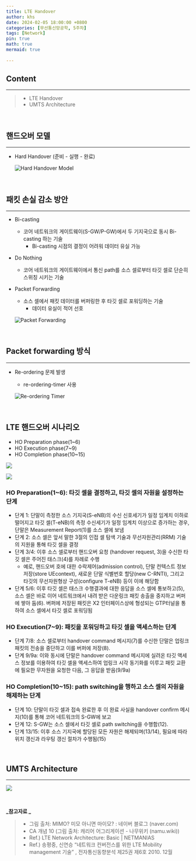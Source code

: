 ```yaml
---
title: LTE Handover
author: khs
date: 2024-02-05 18:00:00 +0800
categories: [무선통신망공학, 5주차]
tags: [Network]
pin: true
math: true
mermaid: true
 
---
```


## Content
<hr>

> - LTE Handover
> - UMTS Architecture

<br>

## **핸드오버 모델**
<hr>

  * Hard Handover (준비 - 실행 - 완료)

    ![Hard Handover Model](https://velog.velcdn.com/images/keviness0720/post/cf8f5d38-6adb-4d73-9b68-5f51ca5cef05/image.png)

<br>

## **패킷 손실 감소 방안**

<hr>

  * Bi-casting
    - 코어 네트워크의 게이트웨이(S-GW/P-GW)에서 두 기지국으로 동시 Bi-casting 하는 기술
      - Bi-casting 시점의 결정이 어려워 데이터 유실 가능
  * Do Nothing
    - 코어 네트워크의 게이트웨이에서 통신 path를 소스 셀로부터 타깃 셀로 단순히 스위칭 시키는 기술
  * Packet Forwarding
    - 소스 셀에서 패킷 데이터를 버퍼링한 후 타깃 셀로 포워딩하는 기술
      - 데이터 유실이 적어 선호

    ![Packet Forwarding](https://velog.velcdn.com/images/keviness0720/post/e92df3b6-07bd-488c-a845-40a152632849/image.png)

<br>

## **Packet forwarding 방식**
<hr>

  * Re-ordering 문제 발생
    - re-ordering-timer 사용

    ![Re-ordering Timer](https://velog.velcdn.com/images/keviness0720/post/7593da91-e5db-4e28-9a6b-4f6ecd9bbc1b/image.png)

<br>

## **LTE 핸드오버 시나리오**
  * HO Preparation phase(1~6)
  * HO Execution phase(7~9)
  * HO Completion phase(10~15)

  ![](https://velog.velcdn.com/images/keviness0720/post/f6e5e924-1253-4901-b215-520a01815219/image.png)

  ![](https://velog.velcdn.com/images/keviness0720/post/2154a8fd-c01a-495c-b744-a27092329e5c/image.png)

### **HO Preparation(1~6): 타깃 셀을 결정하고, 타깃 셀의 자원을 설정하는 단계**
  - 단계 1: 단말이 측정한 소스 기지국(S-eNB)의 수신 신호세기가 일정 임계치 이하로 떨어지고 타깃 셀(T-eNB)의 측정 수신세기가 일정 임계치 이상으로 증가하는 경우, 단말은 Measurement Report(1)를 소스 셀에 보냄
  - 단계 2: 소스 셀은 앞서 말한 3절의 인접 셀 탐색 기술과 무선자원관리(RRM) 기술의 지원을 통해 타깃 셀을 결정
  - 단계 3/4: 이후 소스 셀로부터 핸드오버 요청 (handover request, 3)을 수신한 타깃 셀은 주어진 태스크(4)를 차례로 수행
    - 예로, 핸드오버 호에 대한 수락제어(admission control), 단말 컨텍스트 정보 저장(store UEcontext), 새로운 단말 식별번호 할당(new C-RNTI), 그리고 타깃의 무선자원형상 구성(configure T-eNB) 등이 이에 해당함
  - 단계 5/6: 이후 타깃 셀은 태스크 수행결과에 대한 응답을 소스 셀에 통보하고(5), 소스 셀은 바로 이어 네트워크에서 내려 받은 다운링크 패킷 송출을 중지하고 버퍼에 쌓아 둠(6). 버퍼에 저장된 패킷은 X2 인터페이스상에 형성되는 GTP터널을 통하여 소스 셀에서 타깃 셀로 포워딩됨

### **HO Execution(7~9): 패킷을 포워딩하고 타깃 셀을 액세스하는 단계**
  - 단계 7/8: 소스 셀로부터 handover command 메시지(7)를 수신한 단말은 업링크 패킷의 전송을 중단하고 이를 버퍼에 저장(8).
  - 단계 9/9a: 이와 동시에 단말은 handover command 메시지에 실려온 타깃 액세스 정보를 이용하여 타깃 셀을 액세스하여 업링크 시각 동기화를 이루고 패킷 교환에 필요한 무자원을 요청한 다음, 그 응답을 받음(9/9a)

### **HO Completion(10~15): path switching을 행하고 소스 셀의 자원을 해제하는 단계**
  - 단계 10: 단말이 타깃 셀과 접속 완료한 후 이 완료 사실을 handover confirm 메시지(10)를 통해 코어 네트워크의 S-GW에 보고
  - 단계 12: S-GW는 소스 셀에서 타깃 셀로 path switching을 수행함(12).
  - 단계 13/15: 이후 소스 기지국에 할당된 모든 자원은 해제되며(13/14), 필요에 따라 위치 갱신과 라우팅 갱신 절차가 수행됨(15)

<br>

## **UMTS Architecture**

<hr>

![](https://velog.velcdn.com/images/keviness0720/post/91787064-9fb1-4fa4-96e2-3fcb09fbaa28/image.png)

<br>

**_참고자료 _**
> * 그림 출처: MIMO? 미모 아니면 마이모? : 네이버 블로그 (naver.com)
> * CA 개념 10 (그림 출처: 캐리어 어그리게이션 - 나무위키 (namu.wiki))
> * Ref.) LTE Network Architecture: Basic | NETMANIAS
> * Ref.) 송평중, 신연승 “네트워크 컨버전스를 위한 LTE Mobility management 기술” , 전자통신동향분석 제25권 제6호 2010. 12월
